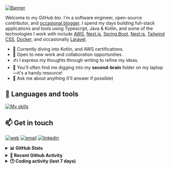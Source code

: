 [![Banner](https://raw.githubusercontent.com/wilfriedago/wilfriedago/main/assets/1.png)][website]

Welcome to my GitHub bio. I'm a software engineer, open-source contributor, and [occasional blogger][blog]. I spend my days building full-stack applications and tools using Typescript, Java & Kotlin, and some of the technologies I work with include [AWS](https://aws.amazon.com/fr/), [Next.js](https://nextjs.org/), [Spring Boot](https://spring.io/projects/spring-boot), [Nest.js](https://nestjs.com/), [Tailwind CSS](https://github.com/tailwindlabs/tailwindcss), [Docker](https://www.docker.com/), and occasionally [Laravel](https://laravel.com/).

- 🔭 Currently diving into Kotlin, and AWS certifications.
- 👯 Open to new work and collaboration opportunities.
- ✍️ I express my thoughts through writing to refine my ideas.
- 🧠 You'll often find me digging into my **second-brain** folder on my laptop—it's a handy resource!
- 💬 Ask me about anything (I'll answer if possible)

## 🎨 Languages and tools

[![My skills](https://skillicons.dev/icons?i=typescript,js,nodejs,nest,java,kotlin,spring,python,fastapi,django,aws,docker,vscode,idea,tailwind&perline=15)](https://wilfriedago.dev/about#skills)

## 📫 Get in touch
[![web](https://img.shields.io/badge/WEBSITE-12100E?logo=google-earth&color=282A36)][website]
[![email](https://img.shields.io/badge/MAIL-12100E?logo=mailgun&color=282A36)][mail]
[![linkedin](https://img.shields.io/badge/LINKEDIN-12100E?logo=linkedin&color=282A36)][linkedin]


<details>
  <summary><b>📊 GitHub Stats</b></summary>
	<br/>
	<p align="left">
		<img width="49.5%" src="https://github-readme-stats.vercel.app/api?username=wilfriedago&show_icons=true&count_private=true&title_color=10b981&icon_color=10b981&theme=react&hide_border=true" />
		<img width="49.5%" src="https://streak-stats.demolab.com/?user=wilfriedago&hide_border=true&theme=react&ring=10b981&fire=fff&currStreakNum=fff&sideLabels=10b981&currStreakLabel=10b981&sideNums=fff" />
	</p>
</details>

<details>
  <summary><b>📅 Recent Github Activity</b></summary>
	<br>

<!--RECENT_ACTIVITY:last_update-->
Last Updated: Friday, March 21st, 2025, 4:18:13 AM
<!--RECENT_ACTIVITY:last_update_end-->

<!--RECENT_ACTIVITY:start-->
1. 🔱 Forked [wilfriedago/outline](https://github.com/wilfriedago/outline) from [outline/outline](https://github.com/outline/outline)<br>
2. ⭐ Starred [outline/outline](https://github.com/outline/outline)<br>
3. ⬆️ Pushed 9 commit(s) to [wilfriedago/spring-boot-kotlin-template](https://github.com/wilfriedago/spring-boot-kotlin-template)<br>
4. ⭐ Starred [johnbean393/Sidekick](https://github.com/johnbean393/Sidekick)<br>
5. ⭐ Starred [xpipe-io/xpipe](https://github.com/xpipe-io/xpipe)<br>
<!--RECENT_ACTIVITY:end-->
</details>

<details>
  <summary><b>🕐 Coding activity (last 7 days)</b></summary>
	<br>

<!--START_SECTION:waka-->

```python
Total Time: 32 hrs 40 mins

Java              20 hrs 15 mins  ███████████████▒░░░░░░░░░   61.56 %
TypeScript        3 hrs 3 mins    ██▒░░░░░░░░░░░░░░░░░░░░░░   09.28 %
XML               1 hr 37 mins    █▒░░░░░░░░░░░░░░░░░░░░░░░   04.94 %
Dart              1 hr 26 mins    █░░░░░░░░░░░░░░░░░░░░░░░░   04.38 %
Groovy            30 mins         ▒░░░░░░░░░░░░░░░░░░░░░░░░   01.56 %
JavaScript        22 mins         ▒░░░░░░░░░░░░░░░░░░░░░░░░   01.14 %
```

<!--END_SECTION:waka-->
</details>

[website]: https://wilfriedago.dev
[linkedin]: https://linkedin.com/in/wilfriedago
[blog]: https://wilfriedago.dev/blog
[mail]: mailto:me@wilfriedago.dev
